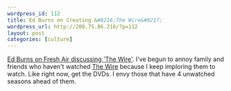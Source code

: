 ```yaml
--- 
wordpress_id: 112
title: Ed Burns on Creating &#8216;The Wire&#8217;
wordpress_url: http://208.75.86.216/?p=112
layout: post
categories: [culture]
---
```

<a href="http://www.npr.org/templates/story/story.php?storyId=6524743">Ed Burns on Fresh Air discussing 'The Wire'</a>. I've begun to annoy family and friends who haven't watched <a href="http://www.hbo.com/thewire/">The Wire</a> because I keep imploring them to watch. Like right now, get the DVDs. I envy those that have 4 unwatched seasons ahead of them.
